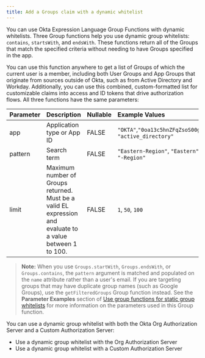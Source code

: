 ```yaml
---
title: Add a Groups claim with a dynamic whitelist
---
```

You can use Okta Expression Language Group Functions with dynamic whitelists. Three Group functions help you use dynamic group whitelists: `contains`, `startsWith`, and `endsWith`. These functions return all of the Groups that match the specified criteria without needing to have Groups specified in the app.

You can use this function anywhere to get a list of Groups of which the current user is a member, including both User Groups and App Groups that originate from sources outside of Okta, such as from Active Directory and Workday. Additionally, you can use this combined, custom-formatted list for customizable claims into access and ID tokens that drive authorization flows. All three functions have the same parameters:

| Parameter          | Description                                   | Nullable       | Example Values                        |
| :----------------- | :-------------------------------------------  | :------------- | :------------------------------------ |
| app                | Application type or App ID                    | FALSE          | `"OKTA"`,`"0oa13c5hnZFqZsoS00g4"`, `"active_directory"`|
| pattern            | Search term                                   | FALSE          | `"Eastern-Region"`, `"Eastern"`, `"-Region"`|
| limit              | Maximum number of Groups returned. Must be a valid EL expression and evaluate to a value between 1 to 100. | FALSE | `1`, `50`, `100`|

> **Note:** When you use `Groups.startWith`, `Groups.endsWith`, or `Groups.contains`, the `pattern` argument is matched and populated on the `name` attribute rather than a user's email. If you are targeting groups that may have duplicate group names (such as Google Groups), use the `getFilteredGroups` Group function instead. See the **Parameter Examples** section of [Use group functions for static group whitelists](/docs/guides/customize-tokens-returned-from-okta/static-whitelist/#use-group-functions-for-static-group-whitelists) for more information on the parameters used in this Group function.

You can use a dynamic group whitelist with both the Okta Org Authorization Server and a Custom Authorization Server:

* <GuideLink link="../dynamic-whitelist-org-as">Use a dynamic group whitelist with the Org Authorization Server</GuideLink>
* <GuideLink link="../dynamic-whitelist-custom-as">Use a dynamic group whitelist with a Custom Authorization Server</GuideLink>

<NextSectionLink/>
